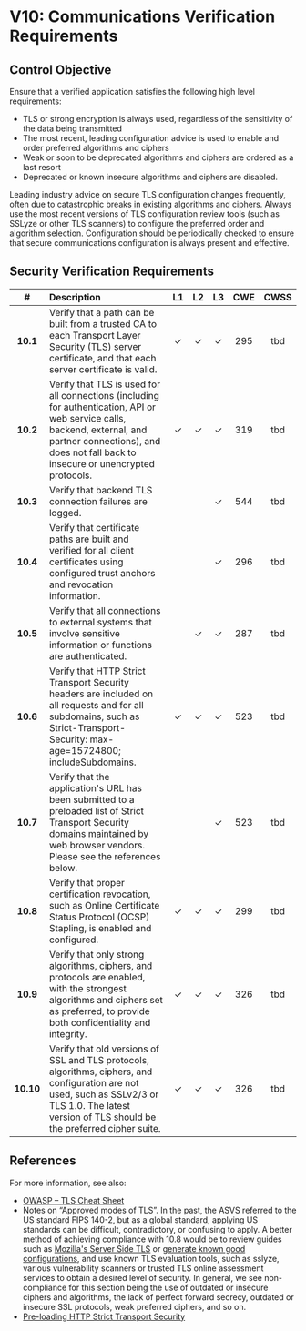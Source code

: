 # V10: Communications Verification Requirements

## Control Objective

Ensure that a verified application satisfies the following high level requirements:

* TLS or strong encryption is always used, regardless of the sensitivity of the data being transmitted
* The most recent, leading configuration advice is used to enable and order preferred algorithms and ciphers
* Weak or soon to be deprecated algorithms and ciphers are ordered as a last resort
* Deprecated or known insecure algorithms and ciphers are disabled.

Leading industry advice on secure TLS configuration changes frequently, often due to catastrophic breaks in existing algorithms and ciphers. Always use the most recent versions of TLS configuration review tools (such as SSLyze or other TLS scanners) to configure the preferred order and algorithm selection. Configuration should be periodically checked to ensure that secure communications configuration is always present and effective.

## Security Verification Requirements

| # | Description | L1 | L2 | L3 | CWE | CWSS |
| :---: | :--- | :---: | :---:| :---: | :---: | :---: |
| **10.1** | Verify that a path can be built from a trusted CA to each Transport Layer Security (TLS) server certificate, and that each server certificate is valid. | ✓ | ✓ | ✓ | 295 | tbd | 
| **10.2** | Verify that TLS is used for all connections (including for authentication, API or web service calls, backend, external, and partner connections), and does not fall back to insecure or unencrypted protocols. | ✓ | ✓ | ✓ | 319 | tbd | 
| **10.3** | Verify that backend TLS connection failures are logged. |  |  | ✓ | 544 | tbd | 
| **10.4** | Verify that certificate paths are built and verified for all client certificates using configured trust anchors and revocation information. |  |  | ✓ | 296 | tbd | 
| **10.5** | Verify that all connections to external systems that involve sensitive information or functions are authenticated. |  | ✓ | ✓ | 287 | tbd | 
| **10.6** | Verify that HTTP Strict Transport Security headers are included on all requests and for all subdomains, such as Strict-Transport-Security: max-age=15724800; includeSubdomains. | ✓ | ✓ | ✓ | 523 | tbd | 
| **10.7** | Verify that the application's URL has been submitted to a preloaded list of Strict Transport Security domains maintained by web browser vendors. Please see the references below. |  |  | ✓ | 523 | tbd | 
| **10.8** | Verify that proper certification revocation, such as Online Certificate Status Protocol (OCSP) Stapling, is enabled and configured. | ✓ | ✓ | ✓ | 299 | tbd | 
| **10.9** | Verify that only strong algorithms, ciphers, and protocols are enabled, with the strongest algorithms and ciphers set as preferred, to provide both confidentiality and integrity. | ✓ | ✓ | ✓ | 326 | tbd | 
| **10.10** | Verify that old versions of SSL and TLS protocols, algorithms, ciphers, and configuration are not used, such as SSLv2/3 or TLS 1.0. The latest version of TLS should be the preferred cipher suite. | ✓ | ✓ | ✓ | 326 | tbd | 

## References

For more information, see also:

* [OWASP – TLS Cheat Sheet](https://www.owasp.org/index.php/Transport_Layer_Protection_Cheat_Sheet)
* Notes on “Approved modes of TLS”. In the past, the ASVS referred to the US standard FIPS 140-2, but as a global standard, applying US standards can be difficult, contradictory, or confusing to apply. A better method of achieving compliance with 10.8 would be to review guides such as [Mozilla's Server Side TLS](https://wiki.mozilla.org/Security/Server_Side_TLS) or  [generate known good configurations](https://mozilla.github.io/server-side-tls/ssl-config-generator/), and use known TLS evaluation tools, such as sslyze, various vulnerability scanners or trusted TLS online assessment services to obtain a desired level of security. In general, we see non-compliance for this section being the use of outdated or insecure ciphers and algorithms, the lack of perfect forward secrecy, outdated or insecure SSL protocols, weak preferred ciphers, and so on.
* [Pre-loading HTTP Strict Transport Security](https://www.chromium.org/hsts)
